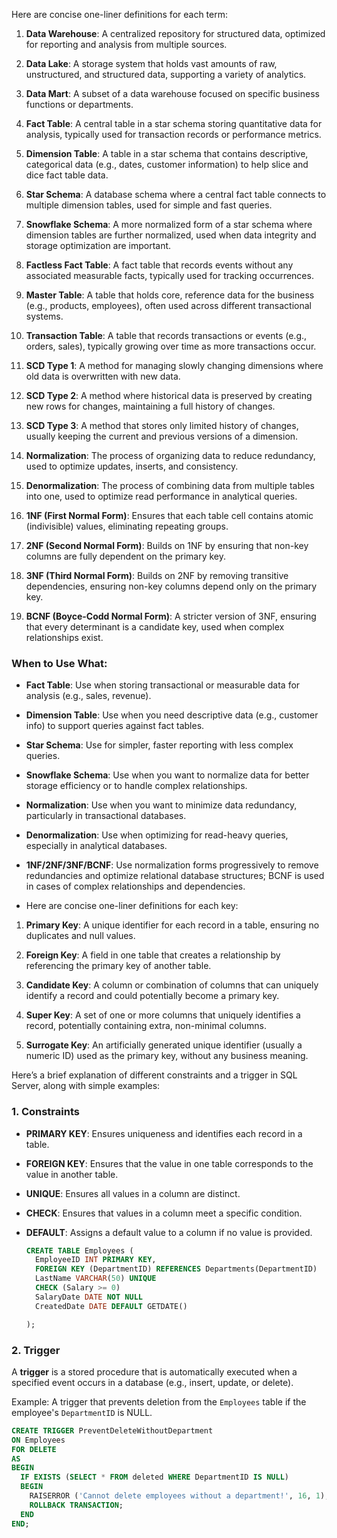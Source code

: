 Here are concise one-liner definitions for each term:

1. **Data Warehouse**: A centralized repository for structured data, optimized for reporting and analysis from multiple sources.
   
2. **Data Lake**: A storage system that holds vast amounts of raw, unstructured, and structured data, supporting a variety of analytics.

3. **Data Mart**: A subset of a data warehouse focused on specific business functions or departments.

4. **Fact Table**: A central table in a star schema storing quantitative data for analysis, typically used for transaction records or performance metrics.

5. **Dimension Table**: A table in a star schema that contains descriptive, categorical data (e.g., dates, customer information) to help slice and dice fact table data.

6. **Star Schema**: A database schema where a central fact table connects to multiple dimension tables, used for simple and fast queries.

7. **Snowflake Schema**: A more normalized form of a star schema where dimension tables are further normalized, used when data integrity and storage optimization are important.

8. **Factless Fact Table**: A fact table that records events without any associated measurable facts, typically used for tracking occurrences.

9. **Master Table**: A table that holds core, reference data for the business (e.g., products, employees), often used across different transactional systems.

10. **Transaction Table**: A table that records transactions or events (e.g., orders, sales), typically growing over time as more transactions occur.

11. **SCD Type 1**: A method for managing slowly changing dimensions where old data is overwritten with new data.

12. **SCD Type 2**: A method where historical data is preserved by creating new rows for changes, maintaining a full history of changes.

13. **SCD Type 3**: A method that stores only limited history of changes, usually keeping the current and previous versions of a dimension.

14. **Normalization**: The process of organizing data to reduce redundancy, used to optimize updates, inserts, and consistency.

15. **Denormalization**: The process of combining data from multiple tables into one, used to optimize read performance in analytical queries.

16. **1NF (First Normal Form)**: Ensures that each table cell contains atomic (indivisible) values, eliminating repeating groups.
   
17. **2NF (Second Normal Form)**: Builds on 1NF by ensuring that non-key columns are fully dependent on the primary key.

18. **3NF (Third Normal Form)**: Builds on 2NF by removing transitive dependencies, ensuring non-key columns depend only on the primary key.

19. **BCNF (Boyce-Codd Normal Form)**: A stricter version of 3NF, ensuring that every determinant is a candidate key, used when complex relationships exist.

### When to Use What:

- **Fact Table**: Use when storing transactional or measurable data for analysis (e.g., sales, revenue).
- **Dimension Table**: Use when you need descriptive data (e.g., customer info) to support queries against fact tables.
- **Star Schema**: Use for simpler, faster reporting with less complex queries.
- **Snowflake Schema**: Use when you want to normalize data for better storage efficiency or to handle complex relationships.
- **Normalization**: Use when you want to minimize data redundancy, particularly in transactional databases.
- **Denormalization**: Use when optimizing for read-heavy queries, especially in analytical databases. 
- **1NF/2NF/3NF/BCNF**: Use normalization forms progressively to remove redundancies and optimize relational database structures; BCNF is used in cases of complex relationships and dependencies.

- Here are concise one-liner definitions for each key:

1. **Primary Key**: A unique identifier for each record in a table, ensuring no duplicates and null values.

2. **Foreign Key**: A field in one table that creates a relationship by referencing the primary key of another table.

3. **Candidate Key**: A column or combination of columns that can uniquely identify a record and could potentially become a primary key.

4. **Super Key**: A set of one or more columns that uniquely identifies a record, potentially containing extra, non-minimal columns.

5. **Surrogate Key**: An artificially generated unique identifier (usually a numeric ID) used as the primary key, without any business meaning.

Here’s a brief explanation of different constraints and a trigger in SQL Server, along with simple examples:

### 1. **Constraints**

- **PRIMARY KEY**: Ensures uniqueness and identifies each record in a table.
- **FOREIGN KEY**: Ensures that the value in one table corresponds to the value in another table.
- **UNIQUE**: Ensures all values in a column are distinct.
- **CHECK**: Ensures that values in a column meet a specific condition.
- **DEFAULT**: Assigns a default value to a column if no value is provided.
  
  ```sql
  CREATE TABLE Employees (
    EmployeeID INT PRIMARY KEY,
    FOREIGN KEY (DepartmentID) REFERENCES Departments(DepartmentID)
    LastName VARCHAR(50) UNIQUE
    CHECK (Salary >= 0)
    SalaryDate DATE NOT NULL
    CreatedDate DATE DEFAULT GETDATE()
  
  );
  ```

### 2. **Trigger**

A **trigger** is a stored procedure that is automatically executed when a specified event occurs in a database (e.g., insert, update, or delete).

Example: A trigger that prevents deletion from the `Employees` table if the employee's `DepartmentID` is NULL.

```sql
CREATE TRIGGER PreventDeleteWithoutDepartment
ON Employees
FOR DELETE
AS
BEGIN
  IF EXISTS (SELECT * FROM deleted WHERE DepartmentID IS NULL)
  BEGIN
    RAISERROR ('Cannot delete employees without a department!', 16, 1);
    ROLLBACK TRANSACTION;
  END
END;
```
